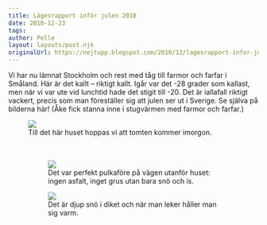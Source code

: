 ```yaml
---
title: Lägesrapport inför julen 2010
date: 2010-12-23
tags: 	
author: Pelle
layout: layouts/post.njk
originalUrl: https://nejtupp.blogspot.com/2010/12/lagesrapport-infor-julen-2010.html
---
```


Vi har nu lämnat Stockholm och rest med tåg till farmor och farfar i Småland. Här är det kallt – riktigt kallt. Igår var det -28 grader som kallast, men när vi var ute vid lunchtid hade det stigit till -20. Det är iallafall riktigt vackert, precis som man föreställer sig att julen ser ut i Sverige. Se själva på bilderna här! (Åke fick stanna inne i stugvärmen med farmor och farfar.)

<figure>
	<img src="../../../../img/Kall%2Bvinterdag%2Bi%2BPyrtet_MG_6671.jpg"><br>
	<figcaption>Till det här huset hoppas vi att tomten kommer imorgon.<br><br><br></span></span></div><figure>
	<img src="../../../../img/Kall%2Bvinterdag%2Bi%2BPyrtet_MG_6737.jpg"><br>
	<figcaption>Det var perfekt pulkaföre på vägen utanför huset:<br>ingen asfalt, inget grus utan bara snö och is.</figcaption>
</figure>

<figure>
	<img src="../../../../img/Kall%2Bvinterdag%2Bi%2BPyrtet_MG_6765.jpg"><br>
	<figcaption>Det är djup snö i diket och när man leker håller man sig varm.</figcaption>
